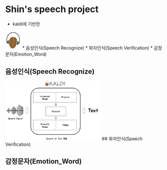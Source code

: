 # Shin's speech project
* kaldi에 기반한  
<img src="/img/kaldi.png" width="10%">  
* 음성인식(Speech Recognize)  
* 화자인식(Speech Verification)  
* 감정문자(Emotion_Word)  




## 음성인식(Speech Recognize)
<img src="/img/Speech_Recognition.png" width="60%">
## 화자인식(Speech Verification)

## 감정문자(Emotion_Word)
